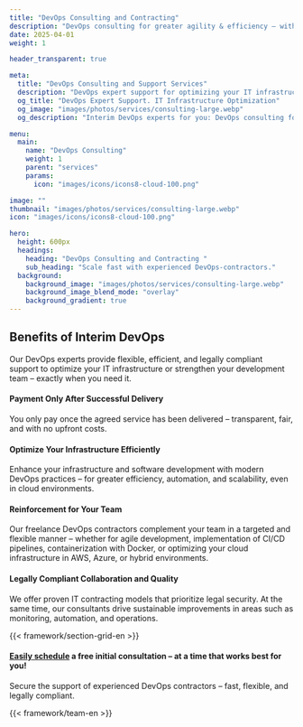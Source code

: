 ```yaml
---
title: "DevOps Consulting and Contracting"
description: "DevOps consulting for greater agility & efficiency – with experienced freelance contractors."
date: 2025-04-01
weight: 1

header_transparent: true

meta: 
  title: "DevOps Consulting and Support Services"
  description: "DevOps expert support for optimizing your IT infrastructure or strengthening your development team"
  og_title: "DevOps Expert Support. IT Infrastructure Optimization"
  og_image: "images/photos/services/consulting-large.webp"
  og_description: "Interim DevOps experts for you: DevOps consulting for greater agility & efficiency – with experienced freelance contractors."

menu:
  main:
    name: "DevOps Consulting"
    weight: 1
    parent: "services"
    params:
      icon: "images/icons/icons8-cloud-100.png"

image: ""
thumbnail: "images/photos/services/consulting-large.webp"
icon: "images/icons/icons8-cloud-100.png"

hero:
  height: 600px
  headings:
    heading: "DevOps Consulting and Contracting "
    sub_heading: "Scale fast with experienced DevOps-contractors."
  background:
    background_image: "images/photos/services/consulting-large.webp"
    background_image_blend_mode: "overlay"
    background_gradient: true
---
```


## Benefits of Interim DevOps
Our DevOps experts provide flexible, efficient, and legally compliant support to optimize your IT infrastructure or strengthen your development team – exactly when you need it.

#### <i class="fas fa-check mr-1 primary-color"></i> Payment Only After Successful Delivery
You only pay once the agreed service has been delivered – transparent, fair, and with no upfront costs.
#### <i class="fas fa-check mr-1 primary-color"></i> Optimize Your Infrastructure Efficiently
Enhance your infrastructure and software development with modern DevOps practices – for greater efficiency, automation, and scalability, even in cloud environments.
#### <i class="fas fa-check mr-1 primary-color"></i> Reinforcement for Your Team
Our freelance DevOps contractors complement your team in a targeted and flexible manner – whether for agile development, implementation of CI/CD pipelines, containerization with Docker, or optimizing your cloud infrastructure in AWS, Azure, or hybrid environments.
#### <i class="fas fa-check mr-1 primary-color"></i> Legally Compliant Collaboration and Quality
We offer proven IT contracting models that prioritize legal security. At the same time, our consultants drive sustainable improvements in areas such as monitoring, automation, and operations.

{{< framework/section-grid-en >}}

#### <a href="https://calendly.com/customer-ci-cloud/cirro-cloud-consulting">Easily schedule</a> a free initial consultation – at a time that works best for you!
Secure the support of experienced DevOps contractors – fast, flexible, and legally compliant.

{{< framework/team-en >}}
